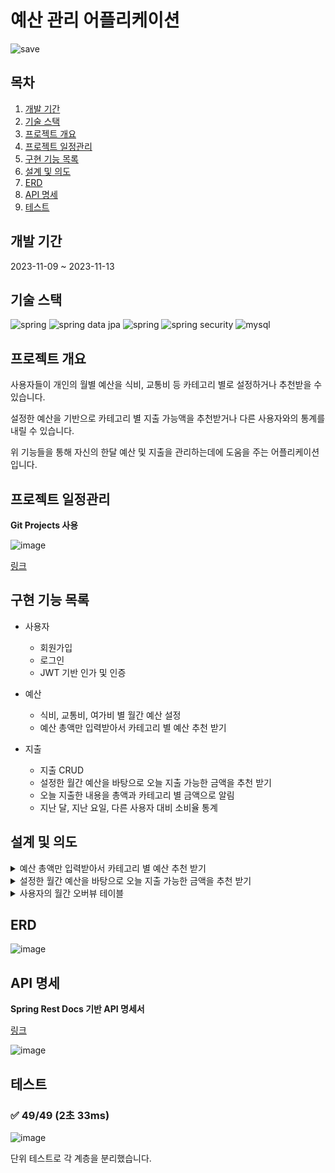 # 예산 관리 어플리케이션

![save](https://github.com/mizuirohoshi7/budget-guard/assets/142835195/c9157a14-ce5b-41f8-b5ea-d4fa598544fa)

## 목차

1. [개발 기간](#개발-기간)
2. [기술 스택](#기술-스택)
3. [프로젝트 개요](#프로젝트-개요)
4. [프로젝트 일정관리](#프로젝트-일정관리)
5. [구현 기능 목록](#구현-기능-목록)
6. [설계 및 의도](#설계-및-의도)
7. [ERD](#erd)
8. [API 명세](#api-명세)
9. [테스트](#테스트)

## 개발 기간

2023-11-09 ~ 2023-11-13

## 기술 스택

<img src="https://img.shields.io/badge/spring-6DB33F?style=for-the-badge&logo=spring&logoColor=white" alt="spring"/> <img src="https://img.shields.io/badge/spring data jpa-6DB33F?style=for-the-badge&logo=spring&logoColor=white" alt="spring data jpa"/> <img src="https://img.shields.io/badge/querydsl-6DB33F?style=for-the-badge&logo=spring&logoColor=white" alt="spring"/> <img src="https://img.shields.io/badge/spring security-6DB33F?style=for-the-badge&logo=springSecurity&logoColor=white" alt="spring security"/> <img src="https://img.shields.io/badge/mysql-4479A1?style=for-the-badge&logo=mysql&logoColor=white" alt="mysql"/>

## 프로젝트 개요

사용자들이 개인의 월별 예산을 식비, 교통비 등 카테고리 별로 설정하거나 추천받을 수 있습니다.

설정한 예산을 기반으로 카테고리 별 지출 가능액을 추천받거나 다른 사용자와의 통계를 내릴 수 있습니다.

위 기능들을 통해 자신의 한달 예산 및 지출을 관리하는데에 도움을 주는 어플리케이션입니다.

## 프로젝트 일정관리

**Git Projects 사용**

![image](https://github.com/mizuirohoshi7/budget-guard/assets/142835195/2f24fa80-3ef5-49ad-b232-a36eed2f5115)

[링크](https://github.com/users/mizuirohoshi7/projects/2/views/1)

## 구현 기능 목록

* 사용자
    * 회원가입
    * 로그인
    * JWT 기반 인가 및 인증

* 예산
    * 식비, 교통비, 여가비 별 월간 예산 설정
    * 예산 총액만 입력받아서 카테고리 별 예산 추천 받기

* 지출
    * 지출 CRUD
    * 설정한 월간 예산을 바탕으로 오늘 지출 가능한 금액을 추천 받기
    * 오늘 지출한 내용을 총액과 카테고리 별 금액으로 알림
    * 지난 달, 지난 요일, 다른 사용자 대비 소비율 통계

## 설계 및 의도

<details>
<summary>예산 총액만 입력받아서 카테고리 별 예산 추천 받기</summary>

```
카테고리 별 예산 설정에 어려움이 있는 사용자를 위해 예산 비율 추천 기능이 존재합니다.
예산 추천의 기준은 다른 사용자의 예산 비율의 평균입니다.
모든 사용자의 (카테고리 별 예산) / (예산 총액)을 평균내어 추천받을 사용자의 예산 총액에 곱한 값을 추천합니다.
단순히 카테고리 개수만큼 예산을 등분하기보다는 해당 방법이 더 합리적으로 예산을 분배할 수 있을 것이라 생각했습니다.
```
</details>

<details>
<summary>설정한 월간 예산을 바탕으로 오늘 지출 가능한 금액을 추천 받기</summary>

```
이번 달의 남은 예산과 남은 일수를 고려하여 오늘 지출 가능한 금액을 적절하게 추천합니다.
(남은 예산 / 남은 일수)를 잔여 예산 총액으로 설정하여, 카테고리 별 비율로 나누어서 추천합니다.
카테고리 별 비율은 처음 예산을 설정할 때의 (카테고리 별 예산) / (예산 총액)으로 계산합니다.
이 설계로 사용자는 전날에 과소비를 했다고 해도 오늘 한푼도 못쓰는 것이 아니라 적절한 지출을 할 수 있도록 도움 받습니다.
또한 예산 초과를 했더라도 미리 설정한 최소 지출 금액만큼은 추천받도록 구현했습니다.
```
</details>

<details>
<summary>사용자의 월간 오버뷰 테이블</summary>

```
사용자의 월간 총 예산과 월간 총 지출을 오버뷰 테이블을 만들어서 따로 관리했습니다.
위 두 수치는 필요할때마다 매번 계산하기보다는 아예 따로 관리하는 것이 더 효율적이라고 생각했습니다.
예산이나 지출의 비율을 구할 때 자주 필요하기 때문입니다.
이 어플리케이션은 월간 예산 및 지출을 관리해주는 것이기 때문에 매월 1일 0시 0분에 스케쥴러로 오버뷰 테이블을 초기화합니다.
```
</details>

## ERD

![image](https://github.com/mizuirohoshi7/budget-guard/assets/142835195/02741c8b-def1-40b3-ab2a-02fa47f6456b)

## API 명세

**Spring Rest Docs 기반 API 명세서**

[링크](https://mizuirohoshi7.github.io/budget-guard/)

![image](https://github.com/mizuirohoshi7/budget-guard/assets/142835195/db7a0775-79d2-413e-ae4c-8c4d3b630eb2)

## 테스트

### ✅ 49/49 (2초 33ms)

![image](https://github.com/wanted-preonboarding-team-m/02_geoRecommendEats/assets/57309311/c8265e01-9e0d-417f-865b-408e7e672322)

단위 테스트로 각 계층을 분리했습니다.

